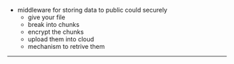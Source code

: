 - middleware for storing data to public could securely
    - give your file
    - break into chunks
    - encrypt the chunks
    - upload them into cloud
    - mechanism to retrive them

---
